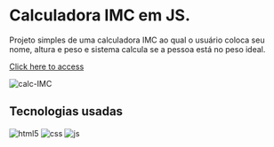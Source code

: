 # Calculadora IMC em JS.

Projeto simples de uma calculadora IMC ao qual o usuário coloca seu nome, altura e peso e sistema calcula se a pessoa está no peso ideal.

[Click here to access](https://chhenriquee.github.io/calculadora-IMC-javaScript/)


![calc-IMC](https://github.com/Chhenriquee/calculadora-IMC-javaScript/assets/132729663/45e5bcf5-4bf6-4369-bca5-7ea4109ca09b)


## Tecnologias usadas

  <img align="center" alt="html5" src="https://img.shields.io/badge/HTML5-E34F26?style=for-the-badge&logo=html5&logoColor=white" />
  <img align="center" alt="css" src="https://img.shields.io/badge/CSS3-1572B6?style=for-the-badge&logo=css3&logoColor=white" />
  <img align="center" alt="js" src="https://img.shields.io/badge/JavaScript-F7DF1E?style=for-the-badge&logo=javascript&logoColor=black" />

